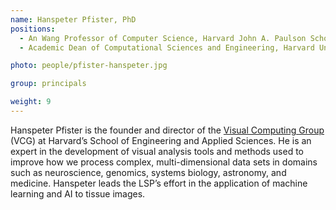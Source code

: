 ```yaml
---
name: Hanspeter Pfister, PhD
positions:
  - An Wang Professor of Computer Science, Harvard John A. Paulson School of Engineering and Applied Sciences
  - Academic Dean of Computational Sciences and Engineering, Harvard University

photo: people/pfister-hanspeter.jpg

group: principals

weight: 9
---
```


Hanspeter Pfister is the founder and director of the [Visual Computing Group](https://vcg.seas.harvard.edu/) (VCG) at Harvard’s School of Engineering and Applied Sciences. He is an expert in the development of visual analysis tools and methods used to improve how we process complex, multi-dimensional data sets in domains such as neuroscience, genomics, systems biology, astronomy, and medicine. Hanspeter leads the LSP’s effort in the application of machine learning and AI to tissue images.

